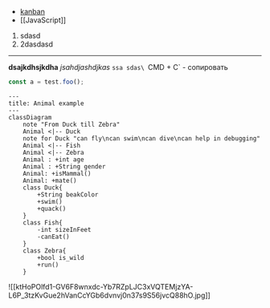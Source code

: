 - [kanban](kanban)
- [[JavaScript]]

1) sdasd
2) 2dasdasd

---

**dsajkdhsjkdha** *jsahdjashdjkas* 
`ssa
sdas\
`CMD + C` - сопировать

```ts
const a = test.foo();
```

```mermaid
---
title: Animal example
---
classDiagram
    note "From Duck till Zebra"
    Animal <|-- Duck
    note for Duck "can fly\ncan swim\ncan dive\ncan help in debugging"
    Animal <|-- Fish
    Animal <|-- Zebra
    Animal : +int age
    Animal : +String gender
    Animal: +isMammal()
    Animal: +mate()
    class Duck{
        +String beakColor
        +swim()
        +quack()
    }
    class Fish{
        -int sizeInFeet
        -canEat()
    }
    class Zebra{
        +bool is_wild
        +run()
    }

```


![[ktHoPOlfd1-GV6F8wnxdc-Yb7RZpLJC3xVQTEMjzYA-L6P_3tzKvGue2hVanCcYGb6dvnvj0n37s9S56jvcQ88hO.jpg]]
